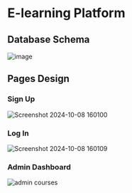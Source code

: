 # E-learning Platform  

## Database Schema 
![image](https://github.com/user-attachments/assets/0e750732-cfb6-443e-9fa2-807d5ab9cd37)  

## Pages Design 

### Sign Up  
![Screenshot 2024-10-08 160100](https://github.com/user-attachments/assets/b856676d-9ecb-4db5-a634-7c4666fe55b0)  

### Log In  
![Screenshot 2024-10-08 160109](https://github.com/user-attachments/assets/17abde3b-1b41-426f-9f4a-bd77b1f2c055)  

### Admin Dashboard  
![admin courses](https://github.com/user-attachments/assets/2604d43c-6052-4789-8115-61931bf3bbf9)

